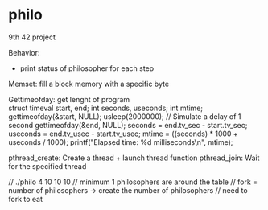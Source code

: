 # philo
9th 42 project

Behavior:
- print status of philosopher for each step

Memset: fill a block memory with a specific byte

Gettimeofday: get lenght of program     
	struct timeval start, end;
    int seconds, useconds;
    int mtime;
    gettimeofday(&start, NULL);
    usleep(2000000); // Simulate a delay of 1 second
    gettimeofday(&end, NULL);
    seconds  = end.tv_sec  - start.tv_sec;
    useconds = end.tv_usec - start.tv_usec;
    mtime = ((seconds) * 1000 + useconds / 1000);
    printf("Elapsed time: %d milliseconds\n", mtime);

pthread_create: Create a thread + launch thread function
pthread_join: Wait for the specified thread


// ./philo 4 10 10 10
	// minimum 1 philosophers are around the table
	// fork = number of philosophers -> create the number of philosophers
	// need to fork to eat

